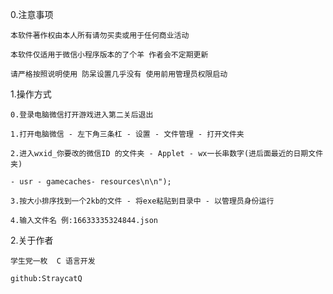 0.注意事项

    本软件著作权由本人所有请勿买卖或用于任何商业活动

    本软件仅适用于微信小程序版本的了个羊 作者会不定期更新

    请严格按照说明使用 防呆设置几乎没有 使用前用管理员权限启动

1.操作方式

    0.登录电脑微信打开游戏进入第二关后退出

    1.打开电脑微信 - 左下角三条杠 - 设置 - 文件管理 - 打开文件夹

    2.进入wxid_你要改的微信ID 的文件夹 - Applet - wx一长串数字(进后面最近的日期文件夹)

    - usr - gamecaches- resources\n\n");

    3.按大小排序找到一个2kb的文件 - 将exe粘贴到目录中 - 以管理员身份运行

    4.输入文件名 例:16633335324844.json

2.关于作者 
    
    学生党一枚  C 语言开发

    github:StraycatQ

